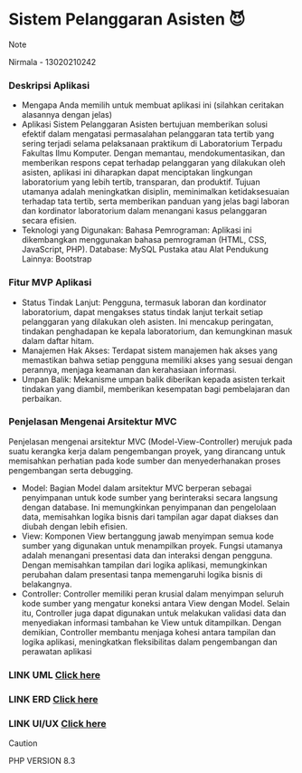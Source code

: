# Sistem Pelanggaran Asisten :smiling_imp:
> [!NOTE]
> Nirmala - 13020210242


### Deskripsi Aplikasi
- Mengapa Anda memilih untuk membuat aplikasi ini (silahkan ceritakan alasannya dengan jelas)
- Aplikasi Sistem Pelanggaran Asisten bertujuan memberikan solusi efektif dalam mengatasi permasalahan pelanggaran tata tertib yang sering terjadi selama pelaksanaan praktikum di Laboratorium Terpadu Fakultas Ilmu Komputer. Dengan memantau, mendokumentasikan, dan memberikan respons cepat terhadap pelanggaran yang dilakukan oleh asisten, aplikasi ini diharapkan dapat menciptakan lingkungan laboratorium yang lebih tertib, transparan, dan produktif. Tujuan utamanya adalah meningkatkan disiplin, meminimalkan ketidaksesuaian terhadap tata tertib, serta memberikan panduan yang jelas bagi laboran dan kordinator laboratorium dalam menangani kasus pelanggaran secara efisien. 
- Teknologi yang Digunakan:
Bahasa Pemrograman: Aplikasi ini dikembangkan menggunakan bahasa pemrograman (HTML, CSS, JavaScript, PHP).
Database: MySQL
Pustaka atau Alat Pendukung Lainnya: Bootstrap

### Fitur MVP Aplikasi
- Status Tindak Lanjut: Pengguna, termasuk laboran dan kordinator laboratorium, dapat mengakses status tindak lanjut terkait setiap pelanggaran yang dilakukan oleh asisten. Ini mencakup peringatan, tindakan penghadapan ke kepala laboratorium, dan kemungkinan masuk dalam daftar hitam.
- Manajemen Hak Akses: Terdapat sistem manajemen hak akses yang memastikan bahwa setiap pengguna memiliki akses yang sesuai dengan perannya, menjaga keamanan dan kerahasiaan informasi.
- Umpan Balik: Mekanisme umpan balik diberikan kepada asisten terkait tindakan yang diambil, memberikan kesempatan bagi pembelajaran dan perbaikan.


### Penjelasan Mengenai Arsitektur MVC
Penjelasan mengenai arsitektur MVC (Model-View-Controller) merujuk pada suatu kerangka kerja dalam pengembangan proyek, yang dirancang untuk memisahkan perhatian pada kode sumber dan menyederhanakan proses pengembangan serta debugging.

- Model: Bagian Model dalam arsitektur MVC berperan sebagai penyimpanan untuk kode sumber yang berinteraksi secara langsung dengan database. Ini memungkinkan penyimpanan dan pengelolaan data, memisahkan logika bisnis dari tampilan agar dapat diakses dan diubah dengan lebih efisien.
- View: Komponen View bertanggung jawab menyimpan semua kode sumber yang digunakan untuk menampilkan proyek. Fungsi utamanya adalah menangani presentasi data dan interaksi dengan pengguna. Dengan memisahkan tampilan dari logika aplikasi, memungkinkan perubahan dalam presentasi tanpa memengaruhi logika bisnis di belakangnya.
- Controller: Controller memiliki peran krusial dalam menyimpan seluruh kode sumber yang mengatur koneksi antara View dengan Model. Selain itu, Controller juga dapat digunakan untuk melakukan validasi data dan menyediakan informasi tambahan ke View untuk ditampilkan. Dengan demikian, Controller membantu menjaga kohesi antara tampilan dan logika aplikasi, meningkatkan fleksibilitas dalam pengembangan dan perawatan aplikasi


### LINK UML [Click here]([https://github.com/ICLabs-Fikom-UMI/Example-rules.git](https://drive.google.com/file/d/1hDothpOCMKEDBjKPcMDZxpzUDZ9SqI5t/view?usp=sharing))
### LINK ERD [Click here]([https://github.com/ICLabs-Fikom-UMI/Example-rules.git](https://drive.google.com/file/d/1NrpB4IBaNj9SG-YC9nCGK1d_xuCXBEK0/view?usp=sharing))
### LINK UI/UX [Click here]([https://github.com/ICLabs-Fikom-UMI/Example-rules.git](https://www.figma.com/file/HjSi7euquRZXKoSeodJUJ1/Sistem-Pelanggaran-Asisten?type=design&node-id=0%3A1&mode=design&t=Zi4hNJN5VYZKtKhx-1))



> [!CAUTION]
> PHP VERSION 8.3

